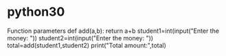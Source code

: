 # python30
Function parameters
def add(a,b):
    return a+b
student1=int(input("Enter the money: "))
student2=int(input("Enter the money: "))
total=add(student1,student2)
print("Total amount:",total)
